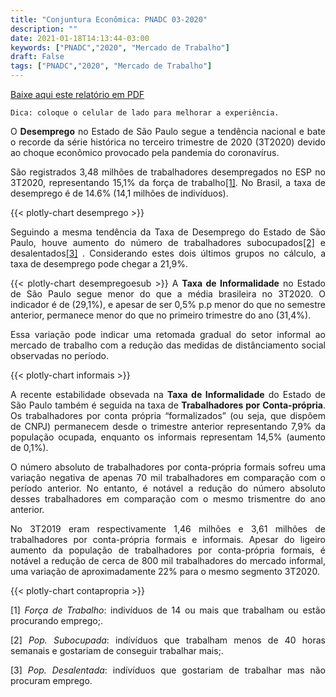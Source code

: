 ```yaml
---
title: "Conjuntura Econômica: PNADC 03-2020"
description: ""
date: 2021-01-18T14:13:44-03:00
keywords: ["PNADC","2020", "Mercado de Trabalho"]
draft: False
tags: ["PNADC","2020", "Mercado de Trabalho"]
---
```

[Baixe aqui este relatório em PDF](/pnadc/pnadc032020.pdf)
```
Dica: coloque o celular de lado para melhorar a experiência.
```
<p></p>
<div style="text-align: justify">O <b>Desemprego</b> no Estado de São Paulo segue a tendência nacional e bate o recorde da série histórica no terceiro trimestre de 2020 (3T2020) devido ao choque econômico provocado pela pandemia do coronavírus.

São registrados 3,48 milhões de trabalhadores desempregados no ESP no 3T2020, representando 15,1% da força de trabalho<a href="#footnote-1">[1]</a>. No Brasil, a taxa de desemprego é de 14.6% (14,1 milhões de indivíduos).

{{< plotly-chart desemprego >}}

Seguindo a mesma tendência da Taxa de Desemprego do Estado de São Paulo, houve aumento do número de trabalhadores subocupados<a href="#footnote-2">[2]</a> e desalentados<a href="#footnote-3">[3]</a> . Considerando estes dois últimos grupos no cálculo, a taxa de desemprego pode chegar a 21,9%.

{{< plotly-chart desempregoesub >}}
A <b>Taxa de Informalidade</b> no Estado de São Paulo segue menor do que a média brasileira no 3T2020. O indicador é de (29,1%), e apesar de ser 0,5% p.p menor do que no semestre anterior, permanece menor do que no primeiro trimestre do ano (31,4%).

Essa variação pode indicar uma retomada gradual do setor informal ao mercado de trabalho com a redução das medidas de distânciamento social observadas no período.

{{< plotly-chart informais >}}

A recente estabilidade obsevada na <b>Taxa de Informalidade</b> do Estado de São Paulo também é seguida na taxa de <b>Trabalhadores por Conta-própria</b>. Os trabalhadores por conta própria “formalizados” (ou seja, que dispõem de CNPJ)  permanecem desde o trimestre anterior representando 7,9% da população ocupada, enquanto os informais representam 14,5% (aumento de 0,1%).

O número absoluto de trabalhadores por conta-própria formais sofreu uma variação negativa de apenas 70 mil trabalhadores em comparação com o período anterior. No entanto,  é notável a redução do número absoluto desses trabalhadores em comparação com o mesmo trismentre do ano anterior.

No 3T2019 eram respectivamente 1,46 milhões e 3,61 milhões de trabalhadores por conta-própria formais e informais. Apesar do ligeiro aumento da população de trabalhadores por conta-própria formais, é notável a redução de cerca de 800 mil trabalhadores do mercado informal, uma variação de aproximadamente 22% para o mesmo segmento 3T2020.

{{< plotly-chart contapropria >}}

<p id="footnote-1">[1] <i>Força de Trabalho</i>: indivíduos de 14 ou mais que trabalham ou estão procurando emprego;.</p>
<p id="footnote-2">[2] <i>Pop. Subocupada</i>: indívíduos que trabalham menos de 40 horas semanais e gostariam de conseguir trabalhar mais;.</p>
<p id="footnote-3">[3] <i>Pop. Desalentada</i>: indívíduos que gostariam de trabalhar mas não procuram emprego.</p>



</div>